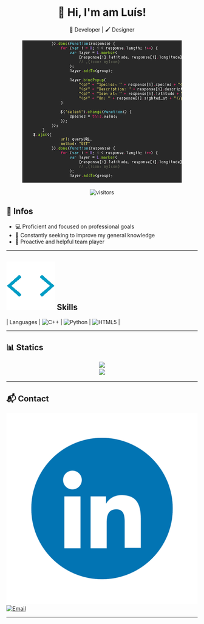 <h1 align="center">👋 Hi, I'm am Luís!</h1>
<p align="center">
  🔧 Developer | 🖌️ Designer 
</p>

<p align="center">
  <img src="https://raw.githubusercontent.com/luisminze/luisminze/main/media/Banner.gif" alt="Banner" />
</p>

<p align="center">
  <img src="https://komarev.com/ghpvc/?username=luisminze&style=for-the-badge" alt="visitors"/>
</p>

## 🧬 Infos

- 💻 Proficient and focused on professional goals  
- 🧠 Constantly seeking to improve my general knowledge  
- 🤝 Proactive and helpful team player  

---

## ![Skills](https://github.com/luisminze/luisminze/blob/main/media/Skills.gif) Skills

| Languages
| ![C++](https://img.shields.io/badge/C++-00599C?logo=c%2B%2B&logoColor=white) | ![Python](https://img.shields.io/badge/Python-3776AB?logo=python&logoColor=white)  | ![HTML5](https://img.shields.io/badge/HTML5-E34F26?logo=html5&logoColor=white)       |

---

## 📊 Statics 

<p align="center">
  <img src="https://github-readme-stats.vercel.app/api?username=luisminze&show_icons=true&theme=github_dark&count_private=true" />
  <br/>
  <img src="https://github-readme-stats.vercel.app/api/top-langs/?username=luisminze&layout=compact&theme=github_dark" />
</p>

---

## 📬 Contact

[![LinkedIn](https://github.com/luisminze/luisminze/blob/main/Linkedin.gif)](https://linkedin.com/in/luisminze)  
[![Email](https://img.shields.io/badge/Email-D14836?logo=gmail&logoColor=white)](mailto:luisminze@gmail.com)

---

